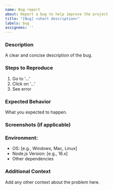 ```yaml
---
name: Bug report
about: Report a bug to help improve the project
title: "[Bug] <short description>"
labels: bug
assignees: ''
---
```


### Description
A clear and concise description of the bug.

### Steps to Reproduce
1. Go to '...'
2. Click on '...'
3. See error

### Expected Behavior
What you expected to happen.

### Screenshots (if applicable)

### Environment:
 - OS: [e.g., Windows, Mac, Linux]
 - Node.js Version: [e.g., 16.x]
 - Other dependencies

### Additional Context
Add any other context about the problem here.
